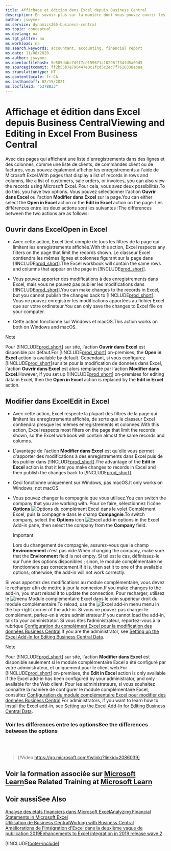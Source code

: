 ```yaml
---
title: Affichage et édition dans Excel depuis Business Central
description: En savoir plus sur la manière dont vous pouvez ouvrir les pages dans Microsoft Excel à partir de Business Central pour une meilleure analyse de données.
author: jswymer
ms.service: dynamics365-business-central
ms.topic: conceptual
ms.devlang: na
ms.tgt_pltfrm: na
ms.workload: na
ms.search.keywords: accountant, accounting, financial report
ms.date: 11/06/2020
ms.author: jswymer
ms.openlocfilehash: 5e585d4bc7d9f7ce159671c10298f734fd5a09d5
ms.sourcegitcommit: ff2b55b7e790447e0c1fcd5c2ec7f7610338ebaa
ms.translationtype: HT
ms.contentlocale: fr-CA
ms.lasthandoff: 02/15/2021
ms.locfileid: "5378833"
---
```

# <a name="viewing-and-editing-in-excel-from-business-central"></a><span data-ttu-id="0d92e-103">Affichage et édition dans Excel depuis Business Central</span><span class="sxs-lookup"><span data-stu-id="0d92e-103">Viewing and Editing in Excel From Business Central</span></span>

<span data-ttu-id="0d92e-104">Avec des pages qui affichent une liste d'enregistrements dans des lignes et des colonnes, comme une liste de clients, de commandes client ou de factures, vous pouvez également afficher les enregistrements à l'aide de Microsoft Excel.</span><span class="sxs-lookup"><span data-stu-id="0d92e-104">With pages that display a list of records in rows and columns, like a list of customers, sale orders, or invoices, you can also view the records using Microsoft Excel.</span></span> <span data-ttu-id="0d92e-105">Pour cela, vous avez deux possibilités.</span><span class="sxs-lookup"><span data-stu-id="0d92e-105">To do this, you have two options.</span></span> <span data-ttu-id="0d92e-106">Vous pouvez sélectionner l'action **Ouvrir dans Excel** ou l'action **Modifier dans Excel** sur la page.</span><span class="sxs-lookup"><span data-stu-id="0d92e-106">You can either select the **Open in Excel** action or the **Edit in Excel** action on the page.</span></span> <span data-ttu-id="0d92e-107">Les différences entre les deux actions sont les suivantes :</span><span class="sxs-lookup"><span data-stu-id="0d92e-107">The differences between the two actions are as follows:</span></span>  

## <a name="open-in-excel"></a><span data-ttu-id="0d92e-108">Ouvrir dans Excel</span><span class="sxs-lookup"><span data-stu-id="0d92e-108">Open in Excel</span></span>

- <span data-ttu-id="0d92e-109">Avec cette action, Excel tient compte de tous les filtres de la page qui limitent les enregistrements affichés.</span><span class="sxs-lookup"><span data-stu-id="0d92e-109">With this action, Excel respects any filters on the page that limit the records shown.</span></span> <span data-ttu-id="0d92e-110">Le classeur Excel contiendra les mêmes lignes et colonnes figurant sur la page dans [!INCLUDE[prod_short](includes/prod_short.md)].</span><span class="sxs-lookup"><span data-stu-id="0d92e-110">The Excel workbook will contain the same rows and columns that appear on the page in [!INCLUDE[prod_short](includes/prod_short.md)].</span></span>

- <span data-ttu-id="0d92e-111">Vous pouvez apporter des modifications à des enregistrements dans Excel, mais vous ne pouvez pas publier les modifications dans [!INCLUDE[prod_short](includes/prod_short.md)].</span><span class="sxs-lookup"><span data-stu-id="0d92e-111">You can make changes to the records in Excel, but you cannot publish the changes back to [!INCLUDE[prod_short](includes/prod_short.md)].</span></span> <span data-ttu-id="0d92e-112">Vous ne pouvez enregistrer les modifications apportées au fichier Excel que sur votre ordinateur.</span><span class="sxs-lookup"><span data-stu-id="0d92e-112">You can only save the changes to Excel file on your computer.</span></span>

- <span data-ttu-id="0d92e-113">Cette action fonctionne sur Windows et macOS.</span><span class="sxs-lookup"><span data-stu-id="0d92e-113">This action works on both on Windows and macOS.</span></span>

> [!NOTE]
> <span data-ttu-id="0d92e-114">Pour [!INCLUDE[prod_short](includes/prod_short.md)] sur site, l'action **Ouvrir dans Excel** est disponible par défaut.</span><span class="sxs-lookup"><span data-stu-id="0d92e-114">For [!INCLUDE[prod_short](includes/prod_short.md)] on-premises, the **Open in Excel** action is available by default.</span></span> <span data-ttu-id="0d92e-115">Cependant, si vous configurez [!INCLUDE[prod_short](includes/prod_short.md)]sur site pour la modification de données dans Excel, l'action **Ouvrir dans Excel** est alors remplacée par l'action **Modifier dans Excel**.</span><span class="sxs-lookup"><span data-stu-id="0d92e-115">However, if you set up [!INCLUDE[prod_short](includes/prod_short.md)] on-premises for editing data in Excel, then the **Open in Excel** action is replaced by the **Edit in Excel** action.</span></span>

## <a name="edit-in-excel"></a><span data-ttu-id="0d92e-116">Modifier dans Excel</span><span class="sxs-lookup"><span data-stu-id="0d92e-116">Edit in Excel</span></span>

- <span data-ttu-id="0d92e-117">Avec cette action, Excel respecte la plupart des filtres de la page qui limitent les enregistrements affichés, de sorte que le classeur Excel contiendra presque les mêmes enregistrements et colonnes.</span><span class="sxs-lookup"><span data-stu-id="0d92e-117">With this action, Excel respects most filters on the page that limit the records shown, so the Excel workbook will contain almost the same records and columns.</span></span>

- <span data-ttu-id="0d92e-118">L'avantage de l'action **Modifier dans Excel** est qu'elle vous permet d'apporter des modifications à des enregistrements dans Excel puis de les publier dans [!INCLUDE[prod_short](includes/prod_short.md)].</span><span class="sxs-lookup"><span data-stu-id="0d92e-118">The advantage of the **Edit in Excel** action is that it lets you make changes to records in Excel and then publish the changes back to [!INCLUDE[prod_short](includes/prod_short.md)].</span></span>

- <span data-ttu-id="0d92e-119">Ceci fonctionne uniquement sur Windows, pas macOS.</span><span class="sxs-lookup"><span data-stu-id="0d92e-119">It only works on Windows; not macOS.</span></span>

- <span data-ttu-id="0d92e-120">Vous pouvez changer la compagnie que vous utilisez.</span><span class="sxs-lookup"><span data-stu-id="0d92e-120">You can switch the company that you are working with.</span></span> <span data-ttu-id="0d92e-121">Pour ce faire, sélectionnez l’icône **Options** ![Options du complément Excel](media/cogwheel.png "Options du module complémentaire Excel") dans le volet Complément Excel, puis la compagnie dans le champ **Compagnie**.</span><span class="sxs-lookup"><span data-stu-id="0d92e-121">To switch company, select the **Options** icon ![Excel add-in options](media/cogwheel.png "Excel add-in options") in the Excel Add-in pane, then select the company from the **Company** field.</span></span>  

    > [!IMPORTANT]
    > <span data-ttu-id="0d92e-122">Lors du changement de compagnie, assurez-vous que le champ **Environnement** n'est pas vide.</span><span class="sxs-lookup"><span data-stu-id="0d92e-122">When changing the company, make sure that the **Environment** field is not empty.</span></span> <span data-ttu-id="0d92e-123">Si tel est le cas, définissez-le sur l'une des options disponibles ; sinon, le module complémentaire ne fonctionnera pas correctement.</span><span class="sxs-lookup"><span data-stu-id="0d92e-123">If it is, then set it to one of the available options; otherwise, the add-in will not work correctly.</span></span>  

<span data-ttu-id="0d92e-124">Si vous apportez des modifications au module complémentaire, vous devez le recharger afin de mettre à jour la connexion.</span><span class="sxs-lookup"><span data-stu-id="0d92e-124">If you make changes to the add-in, you must reload it to update the connection.</span></span> <span data-ttu-id="0d92e-125">Pour recharger, utilisez le ![menu Module complémentaire Excel](media/excel-addin-menu.png "Menu Module complémentaire Excel") dans le coin supérieur droit du module complémentaire.</span><span class="sxs-lookup"><span data-stu-id="0d92e-125">To reload, use the ![Excel add-in menu](media/excel-addin-menu.png "Excel add-in menu") menu in the top-right corner of the add-in.</span></span> <span data-ttu-id="0d92e-126">Si vous ne pouvez pas charger le complément, parlez-en à votre administrateur.</span><span class="sxs-lookup"><span data-stu-id="0d92e-126">If you cannot load the add-in, talk to your administrator.</span></span> <span data-ttu-id="0d92e-127">Si vous êtes l’administrateur, reportez-vous à la rubrique [Configuration du complément Excel pour la modification des données Business Central](/dynamics365/business-central/dev-itpro/administration/configuring-excel-addin).</span><span class="sxs-lookup"><span data-stu-id="0d92e-127">If you are the administrator, see [Setting up the Excel Add-In for Editing Business Central Data](/dynamics365/business-central/dev-itpro/administration/configuring-excel-addin).</span></span>

> [!NOTE]
> <span data-ttu-id="0d92e-128">Pour [!INCLUDE[prod_short](includes/prod_short.md)] sur site, l'action **Modifier dans Excel** est disponible seulement si le module complémentaire Excel a été configuré par votre administrateur, et uniquement pour le client web.</span><span class="sxs-lookup"><span data-stu-id="0d92e-128">For [!INCLUDE[prod_short](includes/prod_short.md)] on-premises, the **Edit in Excel** action is only available if the Excel add-in has been configured by your administrator, and only available for the Web client.</span></span> <span data-ttu-id="0d92e-129">Pour les administrateurs, si vous souhaitez connaître la manière de configurer le module complémentaire Excel, consultez [Configuration du module complémentaire Excel pour modifier des données Business Central](/dynamics365/business-central/dev-itpro/administration/configuring-excel-addin).</span><span class="sxs-lookup"><span data-stu-id="0d92e-129">For administrators, if you want to learn how to install the Excel add-in, see [Setting up the Excel Add-In for Editing Business Central Data](/dynamics365/business-central/dev-itpro/administration/configuring-excel-addin).</span></span>

### <a name="see-the-differences-between-the-options"></a><span data-ttu-id="0d92e-130">Voir les différences entre les options</span><span class="sxs-lookup"><span data-stu-id="0d92e-130">See the differences between the options</span></span>
<br><br>  

> [!Video https://go.microsoft.com/fwlink/?linkid=2086039]

## <a name="see-related-training-at-microsoft-learn"></a><span data-ttu-id="0d92e-131">Voir la formation associée sur [Microsoft Learn](/learn/modules/configure-powerbi-excel-dynamics-365-business-central/index)</span><span class="sxs-lookup"><span data-stu-id="0d92e-131">See Related Training at [Microsoft Learn](/learn/modules/configure-powerbi-excel-dynamics-365-business-central/index)</span></span>

## <a name="see-also"></a><span data-ttu-id="0d92e-132">Voir aussi</span><span class="sxs-lookup"><span data-stu-id="0d92e-132">See Also</span></span>

[<span data-ttu-id="0d92e-133">Analyse des états financiers dans Microsoft Excel</span><span class="sxs-lookup"><span data-stu-id="0d92e-133">Analyzing Financial Statements in Microsoft Excel</span></span>](finance-analyze-excel.md)  
[<span data-ttu-id="0d92e-134">Utilisation de Business Central</span><span class="sxs-lookup"><span data-stu-id="0d92e-134">Working with Business Central</span></span>](ui-work-product.md)  
[<span data-ttu-id="0d92e-135">Améliorations de l'intégration d'Excel dans la deuxième vague de publication 2019</span><span class="sxs-lookup"><span data-stu-id="0d92e-135">Enhancements to Excel integration in 2019 release wave 2</span></span>](/dynamics365-release-plan/2019wave2/dynamics365-business-central/enhancements-excel-integration)  


[!INCLUDE[footer-include](includes/footer-banner.md)]